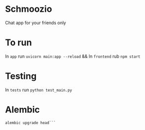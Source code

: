 # Schmoozio
Chat app for your friends only

# To run

In `app` run `uvicorn main:app --reload` &&
In `frontend` rub `npm start`
# Testing

In `tests` run `python test_main.py`

# Alembic

```alembic revision --autogenerate -m "message here"
alembic upgrade head```
